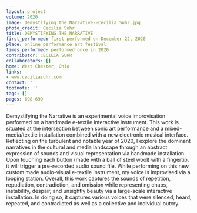 ```yaml
---
layout: project
volume: 2020
image: Demystifying_the_Narrative--Cecilia_Suhr.jpg
photo_credit: Cecilia Suhr
title: DEMYSTIFYING THE NARRATIVE
first_performed: first performed on December 22, 2020
place: online performance art festival
times_performed: performed once in 2020
contributor: CECILIA SUHR
collaborators: []
home: West Chester, Ohio
links:
- www.ceciliasuhr.com
contact: ''
footnote: ''
tags: []
pages: 698-699
---
```



Demystifying the Narrative is an experimental voice improvisation performed on a handmade e-textile interactive instrument.  This work is situated at the intersection between sonic art performance and a mixed-media/textile installation combined with a new electronic musical interface. Reflecting on the turbulent and notable year of 2020, I explore the dominant narratives in the cultural and media landscape through an abstract expression of sounds and visual representation via handmade installation. Upon touching each button (made with a ball of steel wool) with a fingertip, it will trigger a pre-recorded audio sound file.  While performing on this new custom made audio-visual e-textile instrument, my voice is improvised via a looping station. Overall, this work captures the sounds of repetition, repudiation, contradiction, and omission while representing chaos, instability, despair, and unsightly beauty via a large-scale interactive installation. In doing so, it captures various voices that were silenced, heard, repeated, and contradicted as well as a collective and individual outcry.
